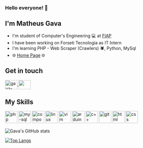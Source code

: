 ### Hello everyone! 👊
## I'm Matheus Gava
- I'm student of Computer's Engineering 💻 at [FIAP](https://www.fiap.com.br/)
- I have been working on Forseti Tecnologia as IT Intern
- I'm learning PHP - Web Scraper (Crawlers) 🕷️, Python, MySql
- 🌐 [Home Page](https://mtgava.github.io/home_page/) 🌐

## Get in touch
<a href="https://www.linkedin.com/in/matheus-gava-silva/" target="_blank">
  <img align="center" alt="gava-linkedin" height="30" width="40" src="https://cdn.jsdelivr.net/gh/devicons/devicon/icons/linkedin/linkedin-original.svg">
</a> <a href="mailto:matheus.gava3@gmail.com" target="_blank">
  <img align="center" alt"gava-email" height="30" width="40" src="https://cdn.jsdelivr.net/gh/devicons/devicon/icons/google/google-original.svg">
</a>

## My Skills
<img src="https://cdn.jsdelivr.net/gh/devicons/devicon/icons/php/php-original.svg" alt="php" witdh="40" height="40" style="max-width:100%;"></img>
<img src="https://cdn.jsdelivr.net/gh/devicons/devicon/icons/mysql/mysql-original-wordmark.svg" alt="my-sql" witdh="40" height="40" style="max-width:100%;"></img>
<img src="https://cdn.jsdelivr.net/gh/devicons/devicon/icons/composer/composer-original.svg" alt="composer" witdh="40" height="40" style="max-width:100%;"></img>
<img src="https://cdn.jsdelivr.net/gh/devicons/devicon/icons/linux/linux-original.svg" alt="linux" witdh="40" height="40" style="max-width:100%;"></img>
<img src="https://cdn.jsdelivr.net/gh/devicons/devicon/icons/vim/vim-original.svg" alt="vim" witdh="40" height="40" style="max-width:100%;"></img>
<img src="https://cdn.jsdelivr.net/gh/devicons/devicon/icons/arduino/arduino-original.svg" alt="arduino" witdh="40" height="40" style="max-width:100%;"></img>
<img src="https://cdn.jsdelivr.net/gh/devicons/devicon/icons/cplusplus/cplusplus-original.svg" alt="c++" witdh="40" height="40" style="max-width:100%;"></img>
<img src="https://cdn.jsdelivr.net/gh/devicons/devicon/icons/git/git-original.svg" alt="git" witdh="40" height="40" style="max-width:100%;"></img>
<img src="https://cdn.jsdelivr.net/gh/devicons/devicon/icons/html5/html5-original.svg" alt="html" witdh="40" height="40" style="max-width:100%;"></img>
<img src="https://cdn.jsdelivr.net/gh/devicons/devicon/icons/css3/css3-original.svg" alt="css" witdh="40" height="40" style="max-width:100%;"></img>

![Gava's GitHub stats](https://github-readme-stats.vercel.app/api?username=MTGava&theme=react&show_icons=true)

[![Top Langs](https://github-readme-stats.vercel.app/api/top-langs/?username=MTGava&layout=compact&theme=react)](https://github.com/MTGava/github-readme-stats)

